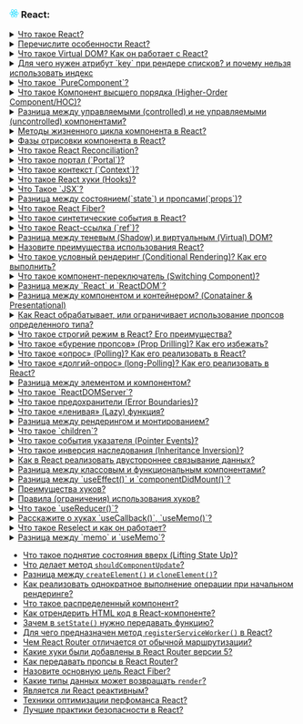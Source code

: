 <h3>
  <img src="../assets/React.png" width="16" height="16" />
  <span>React:</span>
</h3>

<details>
<summary><a href="https://youtu.be/7TvS0iKR3_c?t=638">Что такое React?</a></summary>
  <br/>
  - JavaScript библиотека с открытым исходным кодом, созданная компанией Facebook. В основе которой используется виртуал дом и компонентный подход для эффективной отрисовки пользовательских интерфейсов. 
</details>

<details>
<summary><a href="https://youtu.be/7TvS0iKR3_c?t=671">Перечислите особенности React?</a></summary>
    <br/>
- Virtual DOM  <br/>
- Компонентный подход <br/>
- Поддержка SSR <br/>
- One way of data flow <br/>
</details>

<details>
<summary><a href="https://youtu.be/7TvS0iKR3_c?t=740">Что такое Virtual DOM? Как он работает с React?</a></summary>
    <br/>
- Это упрощенная версия обычного DOM, который намного эффективнее смотрит что изменилось и перерисовывает в реальном DOM только то что изменилось, а не всю страницу 
</details>

<details>
<summary><a href="https://youtu.be/yvOXvZ8aEFo?t=526">Для чего нужен атрибут `key` при рендере списков? и почему нельзя использовать индекс</a></summary>
    <br/>
- Для того чтобы помочь более эффективно видеть изменения в списках и перерисовывать только те эелементы, у которых изменился ключ. если сделать индекс, то при добавлении в начало списка нового элемента будет неожидаемое поведение.
</details>

<details>
<summary><a href="https://youtu.be/yvOXvZ8aEFo?t=581">Что такое `PureComponent`?</a></summary>
    <br/>
- Это компонент, который не будет обновляться если у него не изменился локальный стейт или передаваемые пропсы. не смотря на перерисовку родительского компонента. (shouldComponentUpdate)
</details>

<details>
<summary><a href="https://youtu.be/yvOXvZ8aEFo?t=637">Что такое Компонент высшего порядка (Higher-Order Component/HOC)?</a></summary>
    <br/>
- Принимает как аргумент компонент и возвращает компонент. Этот паттер позволяет оптимизировать повторяющийся функционал путем создания HOC'a и потом обернуть им необходимые компоненты.
</details>

<details>
<summary><a href="https://youtu.be/yvOXvZ8aEFo?t=684">Разница между управляемыми (controlled) и не управляемыми (uncontrolled) компонентами?</a></summary>
    <br/>
- Примерами таких компонентов могут быть input or select. Неуправляемые компоненты опираются на DOM в качестве источника данных. В управляемых компонентах каждое изменение состояние компонента происходит через функцию обработчик и состояние храниться в стейте.
</details>

<details>
  <summary>
    <a href="https://youtu.be/RpcB5jnJvcI?t=35">Методы жизненного цикла компонента в React?</a>
  </summary>
    <br/>
  Всего они делятся на 3 стадии:    <br/>
1) Монтирование “mounting”    <br/>
   - constructor (Установка state и присваивание props)     <br/>
   - getDerivedStateFromProps (посмотреть что лежит в пропсах, изменились ли они и присвоить их в стейт)    <br/>
   - render()    <br/>
   - componentDidMount (Вызывается один раз после рендера компонента)    <br/>
3) Обновление “updating”    <br/>
    - getDerivedStateFromProps (посмотреть что лежит в пропсах, изменились ли они и присвоить их в стейт)    <br/>
    - shouldComponentUpdate (приходит nextProps, nextState и нужно вернуть булеан)    <br/>
    - getSnapshotBeforeUpdate()    <br/>
    - componentDidUpdate (вызывается после монтирования в DOM, приходят аргументы prevProps и prevState)    <br/>
4) Размонтирования “unmounting”    <br/>
    - componentWillUnMount (Вызывается перед размонтированием в DOM, можно удалить таймауты)    <br/>
 5) Ошибки "errors"    <br/>
    - getDerivedStateFromError()     <br/>
</details>

<details>
  <summary>
    <a href="https://youtu.be/RpcB5jnJvcI?t=173">Фазы отрисовки компонента в React?</a>
  </summary>
    <br/>
  Всего есть 3 фазы:    <br/>
1) Render - чистая фаза без сайд эффектов, может перезапускаться реактом несколько раз    <br/>
2) Pre-commit - Реакт читает дом через getSnapshotBeforeUpdate    <br/>
3) Commit - Изменяет дом и выполняет все сайд эффекты, в этот момент вызываются методы с приставкой DID    <br/>
</details>

<details>
  <summary>
    <a href="https://youtu.be/RpcB5jnJvcI?t=271">Что такое React Reconciliation?</a>
  </summary>
    <br/>
  - Это алгоритм по которому происходит сравнение старого и нового виртуал дома и добавление соответсвующих изменений в реальный DOM. Сравнение начинается рекурсивно с корневого элемента и если оно изменилось, то перерисовывается вся нода.
</details>

<details>
  <summary>
    <a href="https://youtu.be/RpcB5jnJvcI?t=342">Что такое портал (`Portal`)?</a>
  </summary>
    <br/>
  - Компонент, который рендерит свое содержиимое в произвольную часть DOM дерева. Например модальное окно или чат поверх всего layot'a. Создается при помощи React.createPortal(children, element)
</details>

<details>
  <summary>
    <a href="https://youtu.be/RpcB5jnJvcI?t=390">Что такое контекст (`Context`)?</a>
  </summary>
    <br/>
  - Это способ глобального управления состоянием для более легкого обмена состоянием между глубоко вложенными компонентами, чем только. Создается через React.createContext() и компонент, которому необходимо соединение с контекстом оборачивается в <Provider> и передается через useContext хуком.
</details>
  
 <details>
  <summary>
    <a href="https://youtu.be/RpcB5jnJvcI?t=475">Что такое React хуки (Hooks)?</a>
  </summary>
    <br/>
  - Это нововведение, которые было добавлено в реакт с версией 16.8, которые позволяют использовать состояние, некоторые методы жизненого цикла компонентов и некоторые методы React (ref, context) в функциональных компонентах.    <br/>
   - useState (создание состояние компонента)    <br/>
   - useEffect (апдейт компонента / дидмаунт)    <br/>
   - useLayoutEffect (запускается после всех обновлений в дом дерева)    <br/>
   - useContext (создать контекст)    <br/>
   - useCallback (создать калбек)    <br/>
   - useMemo (мемоизировать функцию)    <br/>
   - useRef (создать ссылку)    <br/>
   - useReducer (использование редьюсера)    <br/>
</details>
  
 <details>
  <summary>
    <a href="https://youtu.be/RpcB5jnJvcI?t=571">Что Такое `JSX`?</a>
  </summary>
    <br/>
  - Расшифровывается аббревиатура как javascript xml. Конвертируемый Babel весь написанный JSX в функции React.createElement, так что по сути это синтаксический сахар, созданный для упрощения процесса создания компонентов. 
</details>
    
<details>
  <summary>
    <a href="https://youtu.be/RpcB5jnJvcI?t=621">Разница между состоянием(`state`) и пропсами(`props`)?</a>
  </summary>
    <br/>
  - Это два JavaScript объекта. Props это входные аргументы для компонента, которые передаются от вышестоящего компонента. А state это локальная переменная по сути которая контролируется этим компонентом.
</details>
      
<details>
  <summary>
    <a href="https://youtu.be/RpcB5jnJvcI?t=689">Что такое React Fiber?</a>
  </summary>
    <br/>
  - Это новая версия алгоритма reconsilation, который предоставляет более гибкую и масштабируемую основу для работы с компонентами React. Основное преимущество это то что процесс согласования(reconciliation) компонентов происходит поэтапно (incrementally), что в общем влияет на перфоманс. 
</details>
  
 <details>
  <summary>
    <a href="https://youtu.be/81yRgVQ1ciM?t=34">Что такое синтетические события в React?</a>
  </summary>
    <br/>
  - Это кроссбраузерная обертка для нативных евентов. все события с которыми работает рекат являются такими обертками.
</details>
  
 <details>
  <summary>
    <a href="https://youtu.be/81yRgVQ1ciM?t=69">Что такое React-ссылка (`ref`)?</a>
  </summary>
    <br/>
  - Это используется для получения ссылки на элемент из дом дерева, по сути аналог функции getElementById(). Для создания ссылки используется хук useRef() или функция createRef()
</details>
  
 <details>
  <summary>
    <a href="https://youtu.be/81yRgVQ1ciM?t=112">Разница между теневым (Shadow) и виртуальным (Virtual) DOM?</a>
  </summary>
    <br/>
  - Основная разница заключается в том, что они решают разные проблемы и находятся на разных уровнях абстракции.     <br/>
   - Virtual DOM для поиска различий и эффективной синхронизации изменений
   - Shadow DOM для создания веб елементов с собественным стилями и поведением типа псевдоэлементов before:: after::
</details>
  
 <details>
  <summary>
    <a href="https://youtu.be/81yRgVQ1ciM?t=112">Назовите преимущества использования React?</a>
  </summary>
    <br/>
  - Virtual DOM    <br/>
  - Возможность рендера на клиенте и на сервере    <br/>
  - JSX    <br/>
  - Низкий порог входа    <br/>
  - Простая интеграция с фреймворками и библиотеками    <br/>
  - Комьюнити и библиотеки с готовыми решениями    <br/>
</details>
  
 <details>
  <summary>
    <a href="https://youtu.be/81yRgVQ1ciM?t=224">Что такое условный рендеринг (Conditional Rendering)? Как его выполнить?</a>
  </summary>
    <br/>
  - Это отрисовка компонетна или элемента в зависимости от входного условия isLoading ? <Prelocader/> : null
</details>
  
 <details>
  <summary>
    <a href="https://youtu.be/81yRgVQ1ciM?t=265">Что такое компонент-переключатель (Switching Component)?</a>
  </summary>
    <br/>
  - Это паттерн, которые отрисовывает один из компонентов, которые есть в списке в зависимости от входных данных 
</details>
  
 <details>
  <summary>
    <a href="">Разница между `React` и `ReactDOM`?</a>
  </summary>
    <br/>
   - React содержит методы для взаимодействия с элементами и создания компонентов    <br/>
   - React DOM содержит методы для управления дом элементами содержащимися на странице    <br/>
   - Были разделены в разные библиотеки для того чтобы компоненты могли создаваться как для веб так и для мобилы
</details>
  
 <details>
  <summary>
    <a href="https://youtu.be/81yRgVQ1ciM?t=370">Разница между компонентом и контейнером? (Conatainer & Presentational)</a>
  </summary>
    <br/>
   - Presentational component чистый функциональный или классовый компонент основной задачей является визуализация данных   <br/>
   - Conatainer component в которых содержится сложная логика управления/состояния/связывание других компонентов   <br/>
</details>
    
 <details>
  <summary>
    <a href="https://youtu.be/81yRgVQ1ciM?t=413">Как React обрабатывает, или ограничивает использование пропсов определенного типа?</a>
  </summary>
    <br/>
   - Использует сторонние библиотеки/языки типа TypeScrip/PropsTypes
</details>
  
 <details>
  <summary>
    <a href="https://youtu.be/81yRgVQ1ciM?t=469">Что такое строгий режим в React? Его преимущества?</a>
  </summary>
    <br/>
   - Для определения потенциальных проблем приложения, который включает доп проверки и предупреждения для компонентов, которые происходят только в dev mode. Типа устаревшее API.
</details>
  
<details>
  <summary>
    <a href="https://youtu.be/81yRgVQ1ciM?t=532">Что такое «бурение пропсов» (Prop Drilling)? Как его избежать?</a>
  </summary>
    <br/>
   - Так как поток данных однонаправленный, то есть от корневого элемента к дочерним. то чтобы передать от первого уровня вложенности в 3 или 4 можно использовать контекст или редакс.
</details>
  
<details>
  <summary>
    <a href="https://youtu.be/81yRgVQ1ciM?t=597">Что такое «опрос» (Polling)? Как его реализовать в React?</a>
  </summary>
    <br/>
   - Это отправка запросов в api через определенный интервал и в случае появление изменений, то визуализации для пользователя. например уведомления. (setInterval)
</details>

<details>
  <summary>
    <a href="https://youtu.be/81yRgVQ1ciM?t=597">Что такое «долгий-опрос» (long-Polling)? Как его реализовать в React?</a>
  </summary>
    <br/>
   - Это когда отправляем запрос на сервер и сервер не отвечает сразу а только когда будет апдейт
</details>  

<details>
  <summary>
    <a href="https://youtu.be/81yRgVQ1ciM?t=663">Разница между элементом и компонентом?</a>
  </summary>
    <br/>
   - Компонент это шаблон, который может быть функцией или классом и у него есть методы жизненного цикла или хуки так же может быть состояние и пропсы   <br/>
   - Элемент это то что возвращается из компонента, объект описывающий виртуальное представление дом узла
</details>
  
<details>
  <summary>
    <a href="https://youtu.be/81yRgVQ1ciM?t=763">Что такое `ReactDOMServer`?</a>
  </summary>
    <br/>
    - Позволяет рендерить компоненты в виде статической html разметки, используется на js сервере для SSR
</details>
  
<details>
  <summary>
    <a href="https://youtu.be/HBSAjY-xh3k?t=36">Что такое предохранители (Error Boundaries)?</a>
  </summary>
    <br/>
    - Это компоненты которые перехватывают вознишие ошибки в дереве потомков и отображают соответствующий контент или выводят лог    <br/>
  - Перехватывают во время рендеринга getDerivedStateFromError(error), componentDidCatch(error)
</details>
  
<details>
  <summary>
    <a href="https://youtu.be/HBSAjY-xh3k?t=103">Что такое «ленивая» (Lazy) функция?</a>
  </summary>
    <br/>
    - Это функция которая позволяет создавать компоненты при помощи динамического импорта, что позволяет уменьшить размер бандла, посколько загружаются только те компоненты, которые загружаются на UI в данный момент.
</details>
  
<details>
  <summary>
    <a href="https://youtu.be/HBSAjY-xh3k?t=149">Разница между рендерингом и монтированием?</a>
  </summary>
    <br/>
    - Монтирование компонента происходит только один раз после выполнения рендера и означает встраивание в дом. А ренедер происходит каждый раз при изменении состояния или пропсов компонента. 
</details>
  
<details>
  <summary>
    <a href="https://youtu.be/HBSAjY-xh3k?t=191">Что такое `сhildren`?</a>
  </summary>
    <br/>
    - это пропс позволяющий передавать компоненты другим компонентам как обычные пропсы. childrenMap, childrenToArray, childrenCount. 
</details>
  
  
<details>
  <summary>
    <a href="https://youtu.be/HBSAjY-xh3k?t=239">Что такое события указателя (Pointer Events)?</a>
  </summary>
    <br/>
    - Это кроссплатформенные события, которые позволяют обрабатывать прикосновения, клики мыши или нажатие стилусом
</details>
  
  
<details>
  <summary>
    <a href="https://youtu.be/HBSAjY-xh3k?t=301">Что такое инверсия наследования (Inheritance Inversion)?</a>
  </summary>
    <br/>
    - Это паттерн. который при помощи HOC позволяет наследоваться от оборачиваемого компонента и контролировать стейт или рендеринг.
</details>
  
<details>
  <summary>
    <a href="https://youtu.be/HBSAjY-xh3k?t=355">Как в React реализовать двустороннее связывание данных?</a>
  </summary>
    <br/>
    - Специально запутанный вопрос. На самом деле нужно рассказать как управлять не управляемыми элементами типа input.
</details>
  
<details>
  <summary>
    <a href="https://youtu.be/xZLxdts7ZW4?t=664">Разница между классовым и функциональным компонентами?</a>
  </summary>
    <br/>
    - Функциональные это компоненты без стейта и основная функция просто отображать контент     <br/>
    - У классовых компонентов есть жизненные циклы, метод рендер и стейт
</details>
  
<details>
  <summary>
    <a href="https://youtu.be/xZLxdts7ZW4?t=754">Разница между `useEffect()` и `componentDidMount()`?</a>
  </summary>
    <br/>
    - useEffect это в функциях (можно получить flicker нужно использовать useLayoutEffect - хук который вызывается до отображения контента)
    - componentDidMount в классовых компонентах и вызывается до отображения контента на странице.
</details>
  
<details>
  <summary>
    <a href="https://youtu.be/xZLxdts7ZW4?t=819">Преимущества хуков?</a>
  </summary>
    <br/>
    - С ними легче работать, легче читать, чем HOC, которые усложняют понимание работы компонента. вся логика в одном месте    <br/>
    - Позволяет создавать собственные хуки тем самым объеденять в функции повторяющуюся логику между другими компонентами
</details>
  
  
<details>
  <summary>
    <a href="https://youtu.be/xZLxdts7ZW4?t=873">Правила (ограничения) использования хуков?</a>
  </summary>
    <br/>
    - С ними легче работать, легче читать, чем HOC, которые усложняют понимание работы компонента. вся логика в одном месте    <br/>
    - Позволяет создавать собственные хуки тем самым объеденять в функции повторяющуюся логику между другими компонентами
</details>
  
<details>
  <summary>
    <a href="https://youtu.be/GZUy2i6QN7o?t=257">Что такое `useReducer()`?</a>
  </summary>
    <br/>
    - Это хук принимающий в качестве аргуметов редьюсер(как в редаксе по экшен тайп) и начальный стейт и возвращающий текущий стейт и dispatch функцию    <br/>
  const [state, dispatch] = useReducer(initialState, reducer);
</details>
  
<details>
  <summary>
    <a href="https://youtu.be/GZUy2i6QN7o?t=449">Расскажите о хуках `useCallback()`, `useMemo()`?</a>
  </summary>
    <br/>
    - useCallback(() => callback, [depend]) возвращает мемоизированную колбек функцию, которая изменяется только от зависимостей     <br/>
    - useMemo(result, [depend]) возвращает мемоизированное вычесление и в отличии от useCallback может принимать любой аргумент
</details>
  
<details>
  <summary>
    <a href="https://youtu.be/XtQPrt8G0n8?t=847">Что такое Reselect и как он работает?</a>
  </summary>
    <br/>
    - Библиотека для мемоизации селекторов из redux. если ничего не изменилось то компонент не делает рендер.
</details>
  
<details>
  <summary>
    <a href="https://youtu.be/DgevxmyzymQ?t=166">Разница между `memo` и `useMemo`?</a>
  </summary>
    <br/>
    - Memo это компонетн высшего порядка который принимает на вход другой компонент и смотрит изменились ли пропсы и если нет, то не будет перерисовываться    <br/>
  - useMemo хук для мемоизации функций, которые вызываются каждый раз заного при изменении зависимостей
</details>
  
- [Что такое поднятие состояния вверх (Lifting State Up)?](https://youtu.be/ngyOYuTrUk8?t=700)
- [Что делает метод `shouldComponentUpdate`?](https://youtu.be/ngyOYuTrUk8?t=748)
- [Разница между `createElement()` и `cloneElement()`?](https://youtu.be/ngyOYuTrUk8?t=816)
- [Как реализовать однократное выполнение операции при начальном рендеринге?](https://youtu.be/GZUy2i6QN7o?t=321)
- [Что такое распределенный компонент?](https://youtu.be/GZUy2i6QN7o?t=386)
- [Как отрендерить HTML код в React-компоненте?](https://youtu.be/GZUy2i6QN7o?t=572)
- [Зачем в `setState()` нужно передавать функцию?](https://youtu.be/GZUy2i6QN7o?t=627)
- [Для чего предназначен метод `registerServiceWorker()` в React?](https://youtu.be/GZUy2i6QN7o?t=665)
- [Чем React Router отличается от обычной маршрутизации?](https://youtu.be/GZUy2i6QN7o?t=710)
- [Какие хуки были добавлены в React Router версии 5?](https://youtu.be/GZUy2i6QN7o?t=765)
- [Как передавать пропсы в React Router?](https://youtu.be/GZUy2i6QN7o?t=841)
- [Назовите основную цель React Fiber?](https://youtu.be/DgevxmyzymQ?t=30)
- [Какие типы данных может возвращать `render`?](https://youtu.be/DgevxmyzymQ?t=90)
- [Является ли React реактивным?](https://youtu.be/DgevxmyzymQ?t=291)
- [Техники оптимизации перфоманса React?](https://youtu.be/__neFkxAO9s?t=606)
- [Лучшие практики безопасности в React?](https://youtu.be/__neFkxAO9s?t=694)

